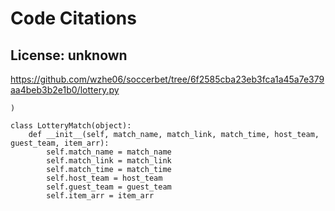 # Code Citations

## License: unknown
https://github.com/wzhe06/soccerbet/tree/6f2585cba23eb3fca1a45a7e379aa4beb3b2e1b0/lottery.py

```
)

class LotteryMatch(object):
    def __init__(self, match_name, match_link, match_time, host_team, guest_team, item_arr):
        self.match_name = match_name
        self.match_link = match_link
        self.match_time = match_time
        self.host_team = host_team
        self.guest_team = guest_team
        self.item_arr = item_arr
```

